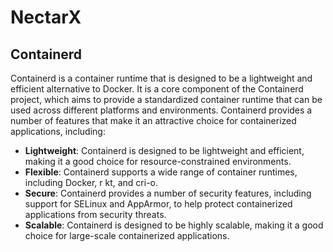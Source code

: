 # NectarX

## Containerd
Containerd is a container runtime that is designed to be a lightweight and efficient alternative to Docker. It is a core component of the Containerd project, which aims to provide a standardized container runtime that can be used across different platforms and environments. Containerd provides a number of features that make it an attractive choice for containerized applications, including:
*   **Lightweight**: Containerd is designed to be lightweight and efficient, making it a good choice for resource-constrained environments.
*   **Flexible**: Containerd supports a wide range of container runtimes, including Docker, r kt, and cri-o.
*   **Secure**: Containerd provides a number of security features, including support for SELinux and AppArmor, to help protect containerized applications from security threats.
*   **Scalable**: Containerd is designed to be highly scalable, making it a good choice for large-scale containerized applications.